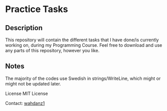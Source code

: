 # Practice Tasks

## Description
This repository will contain the different tasks that I have done/is currently working on, during my Programming Course.
Feel free to download and use any parts of this repository, however you like.

## Notes
The majority of the codes use Swedish in strings/WriteLine, which might or might not be updated later.

License
MIT License

Contact: <a href="https://github.com/wahdanz1/">wahdanz1</a>